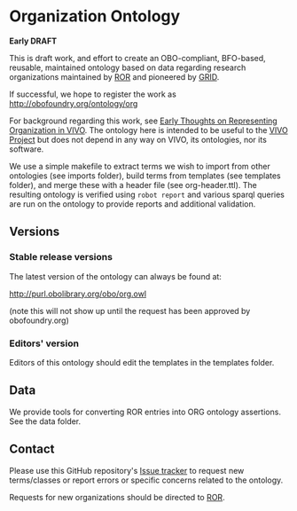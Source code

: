 # Organization Ontology

**Early DRAFT**

This is draft work, and effort to create an OBO-compliant, BFO-based, reusable, 
maintained ontology based on data regarding research organizations maintained by 
[ROR](http://ror.org) and pioneered by [GRID](http://grid.ac).

If successful, we hope to register the work as http://obofoundry.org/ontology/org

For background regarding this work, see [Early Thoughts on Representing Organization 
in VIVO](http://bit.ly/2EhMdPq).  The ontology here is intended to be useful to
the [VIVO Project](http://vivoweb.org) but does not depend in any way on VIVO, its
ontologies, nor its software.

We use a simple makefile to extract terms we wish to import from other
ontologies (see imports folder), build terms from templates (see templates folder),
and merge these with a header file (see org-header.ttl).  The resulting ontology
is verified using `robot report` and various sparql queries are run on the
ontology to provide reports and additional validation.

## Versions

### Stable release versions

The latest version of the ontology can always be found at:

http://purl.obolibrary.org/obo/org.owl

(note this will not show up until the request has been approved by obofoundry.org)

### Editors' version

Editors of this ontology should edit the templates in the templates folder.

## Data

We provide tools for converting ROR entries into ORG ontology assertions.  See the data 
folder.

## Contact

Please use this GitHub repository's 
[Issue tracker](https://github.com/mconlon17/organization-ontology/issues) to request 
new terms/classes or report errors or specific concerns related to the ontology.

Requests for new organizations should be directed to [ROR](https://ror.org).